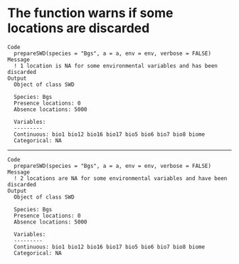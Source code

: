 # The function warns if some locations are discarded

    Code
      prepareSWD(species = "Bgs", a = a, env = env, verbose = FALSE)
    Message
      ! 1 location is NA for some environmental variables and has been discarded
    Output
      Object of class SWD 
      
      Species: Bgs 
      Presence locations: 0 
      Absence locations: 5000 
      
      Variables:
      ---------
      Continuous: bio1 bio12 bio16 bio17 bio5 bio6 bio7 bio8 biome 
      Categorical: NA 

---

    Code
      prepareSWD(species = "Bgs", a = a, env = env, verbose = FALSE)
    Message
      ! 2 locations are NA for some environmental variables and have been discarded
    Output
      Object of class SWD 
      
      Species: Bgs 
      Presence locations: 0 
      Absence locations: 5000 
      
      Variables:
      ---------
      Continuous: bio1 bio12 bio16 bio17 bio5 bio6 bio7 bio8 biome 
      Categorical: NA 

